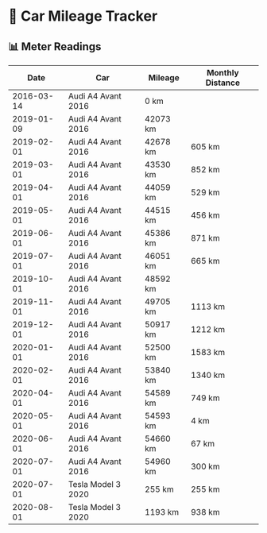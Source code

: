# 🚗 Car Mileage Tracker

## 📊 Meter Readings

| Date | Car | Mileage | Monthly Distance |
| --- | --- | --- | --- |
| 2016-03-14 | Audi A4 Avant 2016 | 0 km |  |
| 2019-01-09 | Audi A4 Avant 2016 | 42073 km |  |
| 2019-02-01 | Audi A4 Avant 2016 | 42678 km | 605 km |
| 2019-03-01 | Audi A4 Avant 2016 | 43530 km | 852 km |
| 2019-04-01 | Audi A4 Avant 2016 | 44059 km | 529 km |
| 2019-05-01 | Audi A4 Avant 2016 | 44515 km | 456 km |
| 2019-06-01 | Audi A4 Avant 2016 | 45386 km | 871 km |
| 2019-07-01 | Audi A4 Avant 2016 | 46051 km | 665 km |
| 2019-10-01 | Audi A4 Avant 2016 | 48592 km |  |
| 2019-11-01 | Audi A4 Avant 2016 | 49705 km | 1113 km |
| 2019-12-01 | Audi A4 Avant 2016 | 50917 km | 1212 km |
| 2020-01-01 | Audi A4 Avant 2016 | 52500 km | 1583 km |
| 2020-02-01 | Audi A4 Avant 2016 | 53840 km | 1340 km |
| 2020-04-01 | Audi A4 Avant 2016 | 54589 km | 749 km |
| 2020-05-01 | Audi A4 Avant 2016 | 54593 km | 4 km |
| 2020-06-01 | Audi A4 Avant 2016 | 54660 km | 67 km |
| 2020-07-01 | Audi A4 Avant 2016 | 54960 km | 300 km |
| 2020-07-01 | Tesla Model 3 2020 | 255 km | 255 km |
| 2020-08-01 | Tesla Model 3 2020 | 1193 km | 938 km |
